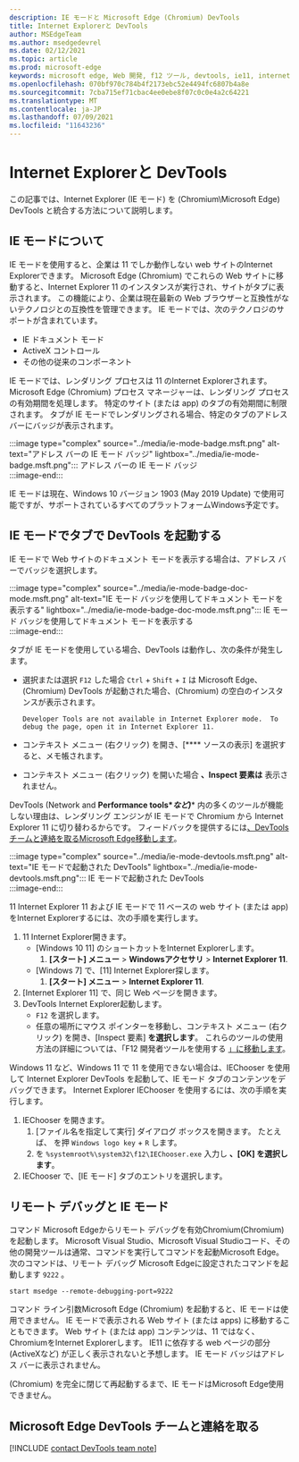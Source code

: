 ```yaml
---
description: IE モードと Microsoft Edge (Chromium) DevTools
title: Internet Explorerと DevTools
author: MSEdgeTeam
ms.author: msedgedevrel
ms.date: 02/12/2021
ms.topic: article
ms.prod: microsoft-edge
keywords: microsoft edge, Web 開発, f12 ツール, devtools, ie11, internet explorer 11, ie mode
ms.openlocfilehash: 070bf970c784b4f2173ebc52e4494fc6807b4a8e
ms.sourcegitcommit: 7cba715ef71cbac4ee0ebe8f07c0c0e4a2c64221
ms.translationtype: MT
ms.contentlocale: ja-JP
ms.lasthandoff: 07/09/2021
ms.locfileid: "11643236"
---
```

# <a name="internet-explorer-mode-and-the-devtools"></a>Internet Explorerと DevTools  

この記事では、Internet Explorer \(IE モード\) を \(Chromium\Microsoft Edge) DevTools と統合する方法について説明します。  

## <a name="understanding-ie-mode"></a>IE モードについて  

IE モードを使用すると、企業は 11 でしか動作しない web サイトのInternet Explorerできます。  Microsoft Edge \(Chromium\) でこれらの Web サイトに移動すると、Internet Explorer 11 のインスタンスが実行され、サイトがタブに表示されます。 この機能により、企業は現在最新の Web ブラウザーと互換性がないテクノロジとの互換性を管理できます。  IE モードでは、次のテクノロジのサポートが含まれています。  

*   IE ドキュメント モード  
*   ActiveX コントロール  
*   その他の従来のコンポーネント  

IE モードでは、レンダリング プロセスは 11 のInternet Explorerされます。  Microsoft Edge \(Chromium\) プロセス マネージャーは、レンダリング プロセスの有効期間を処理します。  特定のサイト \(または app\) のタブの有効期間に制限されます。  タブが IE モードでレンダリングされる場合、特定のタブのアドレス バーにバッジが表示されます。  

:::image type="complex" source="../media/ie-mode-badge.msft.png" alt-text="アドレス バーの IE モード バッジ" lightbox="../media/ie-mode-badge.msft.png":::
   アドレス バーの IE モード バッジ  
:::image-end:::  

IE モードは現在、Windows 10 バージョン 1903 \(May 2019 Update\) で使用可能ですが、サポートされているすべてのプラットフォームWindows予定です。  

## <a name="launching-the-devtools-on-a-tab-in-ie-mode"></a>IE モードでタブで DevTools を起動する  

IE モードで Web サイトのドキュメント モードを表示する場合は、アドレス バーでバッジを選択します。  

:::image type="complex" source="../media/ie-mode-badge-doc-mode.msft.png" alt-text="IE モード バッジを使用してドキュメント モードを表示する" lightbox="../media/ie-mode-badge-doc-mode.msft.png":::
   IE モード バッジを使用してドキュメント モードを表示する  
:::image-end:::  

タブが IE モードを使用している場合、DevTools は動作し、次の条件が発生します。

*   選択または選択 `F12` した場合 `Ctrl` + `Shift` + `I` は Microsoft Edge、\(Chromium\) DevTools が起動された場合、\(Chromium\) の空白のインスタンスが表示されます。  
    
    ```text
    Developer Tools are not available in Internet Explorer mode.  To debug the page, open it in Internet Explorer 11.
    ```  
    
*   コンテキスト メニュー \(右クリック\) を開き、[**** ソースの表示] を選択すると、メモ帳されます。  
*   コンテキスト メニュー \(右クリック\) を開いた場合 **、Inspect 要素は** 表示されません。  

DevTools \(Network and **Performance tools\**など)**** 内の多くのツールが機能しない理由は、レンダリング エンジンが IE モードで Chromium から Internet Explorer 11 に切り替わるからです。  フィードバックを提供するには[、DevTools チームと連絡を取るMicrosoft Edge移動します](#getting-in-touch-with-the-microsoft-edge-devtools-team)。  

:::image type="complex" source="../media/ie-mode-devtools.msft.png" alt-text="IE モードで起動された DevTools" lightbox="../media/ie-mode-devtools.msft.png":::
   IE モードで起動された DevTools  
:::image-end:::  

11 Internet Explorer 11 および IE モードで 11 ベースの web サイト \(または app\) をInternet Explorerするには、次の手順を実行します。  

1.  11 Internet Explorer開きます。  
    *   [Windows 10 11] のショートカットをInternet Explorerします。
        1.  **[スタート] メニュー**  > **Windowsアクセサリ**  > **Internet Explorer 11**.  
    *   [Windows 7] で、[11] Internet Explorer探します。
        1.  **[スタート] メニュー**  > **Internet Explorer 11**.  
1.  [Internet Explorer 11] で、同じ Web ページを開きます。  
1.  DevTools Internet Explorer起動します。  
    *   `F12` を選択します。  
    *   任意の場所にマウス ポインターを移動し、コンテキスト メニュー \(右クリック\) を開き、[Inspect 要素] **を選択します**。  これらのツールの使用方法の詳細については、「F12 開発者ツールを使用する [」に移動します][PreviousVersionsWindowsInternetExplorerDeveloperSamplesbg182326]。  

Windows 11 など、Windows 11 で 11 を使用できない場合は、IEChooser を使用して Internet Explorer DevTools を起動して、IE モード タブのコンテンツをデバッグできます。 Internet Explorer IEChooser を使用するには、次の手順を実行します。

1.  IEChooser を開きます。
    1. [ファイル名を指定して実行] ダイアログ ボックスを開きます。 たとえば、 を押 `Windows logo key`  +  `R` します。
    2. を `%systemroot%\system32\f12\IEChooser.exe` 入力し **、[OK] を選択します**。
2.  IEChooser で、[IE モード] タブのエントリを選択します。


## <a name="remote-debugging-and-ie-mode"></a>リモート デバッグと IE モード  

コマンド Microsoft Edgeからリモート デバッグを有効Chromium\(Chromium\) を起動します。  Microsoft Visual Studio、Microsoft Visual Studioコード、その他の開発ツールは通常、コマンドを実行してコマンドを起動Microsoft Edge。  次のコマンドは、リモート デバッグ Microsoft Edgeに設定されたコマンドを起動します `9222` 。  

```shell
start msedge --remote-debugging-port=9222
```  

コマンド ライン引数Microsoft Edge \(Chromium\) を起動すると、IE モードは使用できません。  IE モードで表示される Web サイト \(または apps\) に移動することもできます。  Web サイト \(または app\) コンテンツは、11 ではなく、ChromiumをInternet Explorerします。  IE11 に依存する web ページの部分 (ActiveXなど) が正しく表示されないと予想します。  IE モード バッジはアドレス バーに表示されません。  

\(Chromium\) を完全に閉じて再起動するまで、IE モードはMicrosoft Edge使用できません。  

## <a name="getting-in-touch-with-the-microsoft-edge-devtools-team"></a>Microsoft Edge DevTools チームと連絡を取る  

[!INCLUDE [contact DevTools team note](../includes/contact-devtools-team-note.md)]  

<!-- links -->  

[PreviousVersionsWindowsInternetExplorerDeveloperSamplesbg182326]: /previous-versions/windows/internet-explorer/ie-developer/samples/bg182326(v%3dvs.85) "F12 開発者ツールを使用|Microsoft Docs"  
